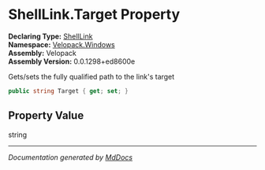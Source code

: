 ﻿<!--  
  <auto-generated>   
    The contents of this file were generated by a tool.  
    Changes to this file may be list if the file is regenerated  
  </auto-generated>   
-->

# ShellLink.Target Property

**Declaring Type:** [ShellLink](../index.md)  
**Namespace:** [Velopack.Windows](../../index.md)  
**Assembly:** Velopack  
**Assembly Version:** 0.0.1298+ed8600e

Gets\/sets the fully qualified path to the link's target

```csharp
public string Target { get; set; }
```

## Property Value

string

___

*Documentation generated by [MdDocs](https://github.com/ap0llo/mddocs)*
